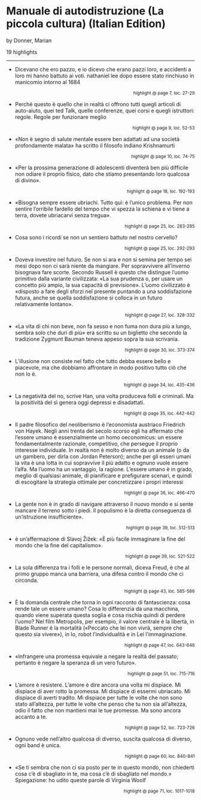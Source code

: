 # Manuale di autodistruzione (La piccola cultura) (Italian Edition)
by Donner, Marian

19 highlights

---

* Dicevano che ero pazzo, e io dicevo che erano pazzi loro, e accidenti a loro mi hanno battuto ai voti. nathaniel lee
dopo essere stato rinchiuso in manicomio intorno al 1684

<p style="text-align: right;"><sup>highlight @ page 7, loc. 27-29</sup></p>

* Perché questo è quello che in realtà ci offrono tutti quegli articoli di auto-aiuto, quei ted Talk, quelle conferenze, quei corsi e quegli istruttori: regole. Regole per funzionare meglio

<p style="text-align: right;"><sup>highlight @ page 9, loc. 52-53</sup></p>

* «Non è segno di salute mentale essere ben adattati ad una società profondamente malata» ha scritto il filosofo indiano Krishnamurti

<p style="text-align: right;"><sup>highlight @ page 10, loc. 74-75</sup></p>

* «Per la prossima generazione di adolescenti diventerà ben più difficile non odiare il proprio fisico, dato che stiamo presentando loro qualcosa di divino».

<p style="text-align: right;"><sup>highlight @ page 18, loc. 192-193</sup></p>

* «Bisogna sempre essere ubriachi. Tutto qui: è l’unico problema. Per non sentire l’orribile fardello del tempo che vi spezza la schiena e vi tiene a terra, dovete ubriacarvi senza tregua».

<p style="text-align: right;"><sup>highlight @ page 25, loc. 283-285</sup></p>

* Cosa sono i ricordi se non un sentiero battuto nel nostro cervello?

<p style="text-align: right;"><sup>highlight @ page 25, loc. 292-293</sup></p>

* Doveva investire nel futuro. Se non si ara e non si semina per tempo sei mesi dopo non ci sarà niente da mangiare. Per sopravvivere all’inverno bisognava fare scorte. Secondo Russell è questo che distingue l’uomo primitivo dalla variante civilizzata: «La sua prudenza o, per usare un concetto più ampio, la sua capacità di previsione». L’uomo civilizzato è «disposto a fare degli sforzi nel presente puntando a una soddisfazione futura, anche se quella soddisfazione si colloca in un futuro relativamente lontano».

<p style="text-align: right;"><sup>highlight @ page 27, loc. 328-332</sup></p>

* «La vita di chi non beve, non fa sesso e non fuma non dura più a lungo, sembra solo che duri di più» era scritto su un biglietto che secondo la tradizione Zygmunt Bauman teneva appeso sopra la sua scrivania.

<p style="text-align: right;"><sup>highlight @ page 30, loc. 373-374</sup></p>

* L’illusione non consiste nel fatto che tutto debba essere bello e piacevole, ma che dobbiamo affrontare in modo positivo tutto ciò che non lo è.

<p style="text-align: right;"><sup>highlight @ page 34, loc. 435-436</sup></p>

* La negatività del no, scrive Han, una volta produceva folli e criminali. Ma la positività del sì genera oggi depressi e disadattati.

<p style="text-align: right;"><sup>highlight @ page 35, loc. 442-442</sup></p>

* Il padre filosofico del neoliberismo è l’economista austriaco Friedrich von Hayek. Negli anni trenta del secolo scorso egli ha affermato che l’essere umano è essenzialmente un homo oeconomicus: un essere fondamentalmente razionale, competitivo, che persegue il proprio interesse individuale. In realtà non è molto diverso da un animale (o da un gambero, per dirla con Jordan Peterson); anche per gli esseri umani la vita è una lotta in cui sopravvive il più adatto e ognuno vuole essere l’alfa. Ma l’uomo ha un vantaggio, la ragione. L’essere umano è in grado, meglio di qualsiasi animale, di pianificare e prefigurare scenari, e quindi di escogitare la strategia ottimale per concretizzare i propri interessi

<p style="text-align: right;"><sup>highlight @ page 36, loc. 466-470</sup></p>

* La gente non è in grado di navigare attraverso il nuovo mondo e si sente mancare il terreno sotto i piedi. Il populismo è la diretta conseguenza di un’istruzione insufficiente».

<p style="text-align: right;"><sup>highlight @ page 39, loc. 512-513</sup></p>

* è un’affermazione di Slavoj Žižek: «È più facile immaginare la fine del mondo che la fine del capitalismo».

<p style="text-align: right;"><sup>highlight @ page 39, loc. 521-522</sup></p>

* La sola differenza tra i folli e le persone normali, diceva Freud, è che al primo gruppo manca una barriera, una difesa contro il mondo che ci circonda.

<p style="text-align: right;"><sup>highlight @ page 43, loc. 585-586</sup></p>

* È la domanda centrale che torna in ogni racconto di fantascienza: cosa rende tale un essere umano? Cosa lo differenzia da una macchina, quando viene superata questa soglia e cosa rischia quindi di perdere l’uomo? Nel film Metropolis, per esempio, il valore centrale è la libertà, in Blade Runner è la mortalità («Peccato che lei non vivrà, sempre che questo sia vivere»), in Io, robot l’individualità e in Lei l’immaginazione.

<p style="text-align: right;"><sup>highlight @ page 47, loc. 643-646</sup></p>

* «Infrangere una promessa equivale a negare la realtà del passato; pertanto è negare la speranza di un vero futuro».

<p style="text-align: right;"><sup>highlight @ page 51, loc. 715-716</sup></p>

* L’amore è resistere. L’amore è dire ancora una volta mi dispiace. Mi dispiace di aver rotto la promessa. Mi dispiace di essermi ubriacato. Mi dispiace di averti tradito. Mi dispiace per tutte le volte che non sono stato all’altezza, per tutte le volte che penso che tu non sia all’altezza, odio il fatto che non mantieni mai le tue promesse. Ma sono ancora accanto a te.

<p style="text-align: right;"><sup>highlight @ page 52, loc. 723-726</sup></p>

* Ognuno vede nell’altro qualcosa di diverso, suscita qualcosa di diverso, ogni band è unica.

<p style="text-align: right;"><sup>highlight @ page 60, loc. 840-841</sup></p>

* «Se ti sembra che non ci sia posto per te in questo mondo, non chiederti cosa c’è di sbagliato in te, ma cosa c’è di sbagliato nel mondo.» Spiegazione: ho udito queste parole di Virginia Woolf

<p style="text-align: right;"><sup>highlight @ page 71, loc. 1017-1018</sup></p>

